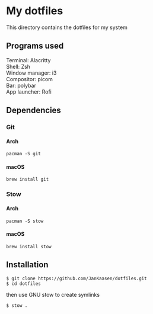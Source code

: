 # My dotfiles

This directory contains the dotfiles for my system

## Programs used

Terminal: Alacritty \
Shell: Zsh  \
Window manager: i3  \
Compositor: picom   \
Bar: polybar \
App launcher: Rofi

## Dependencies 

### Git

#### Arch
```
pacman -S git
```

#### macOS

```
brew install git
```
### Stow

#### Arch
```
pacman -S stow
```

#### macOS

```
brew install stow
```
## Installation

```
$ git clone https://github.com/JanKaasen/dotfiles.git
$ cd dotfiles
```

then use GNU stow to create symlinks

```
$ stow .
```
